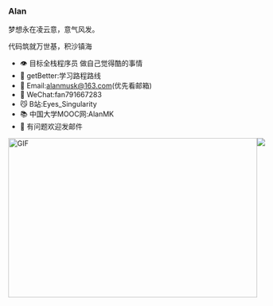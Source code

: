 ### Alan

梦想永在凌云意，意气风发。

代码筑就万世基，积沙镇海

- 👁 目标全栈程序员 做自己觉得酷的事情
- 💖 getBetter:学习路程路线
- 📮 Email:alanmusk@163.com(优先看邮箱)
- 💬 WeChat:fan791667283
- 😼 B站:Eyes_Singularity
- 📚 中国大学MOOC网:AlanMK
- 🤔 有问题欢迎发邮件

<img alt="GIF" src="https://github.com/abhisheknaiidu/abhisheknaiidu/blob/master/code.gif?raw=true" width="500" height="320" />
<img align="center" src="https://github-readme-stats.vercel.app/api/top-langs/?username=alan-musk&locale=cn&layout=compact&hide_border=true&card_width=500px" style="position: absolute;top-" />

